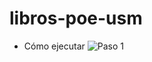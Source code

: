 # libros-poe-usm

- Cómo ejecutar
![Paso 1](blob:https://web.whatsapp.com/c3f9b128-6ee4-457e-b3e3-87555832)
